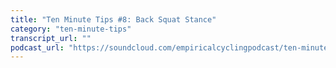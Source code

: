 ```yaml
---
title: "Ten Minute Tips #8: Back Squat Stance"
category: "ten-minute-tips"
transcript_url: ""
podcast_url: "https://soundcloud.com/empiricalcyclingpodcast/ten-minute-tips-8-back-squat-stance"
---
```

